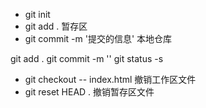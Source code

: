 - git init
- git add . 暂存区
- git commit -m '提交的信息' 本地仓库

git add .
git commit -m ''
git status -s

- git checkout -- index.html 撤销工作区文件
- git reset HEAD . 撤销暂存区文件
